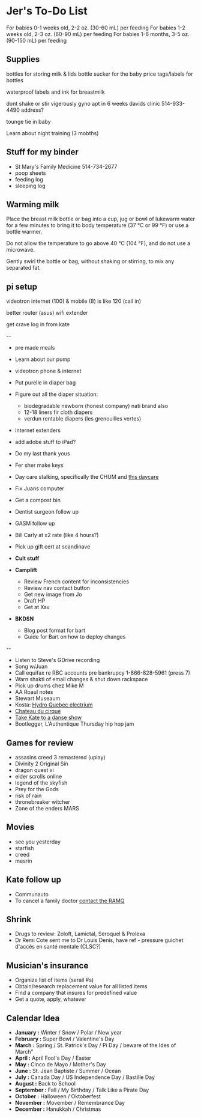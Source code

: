 # Jer's To-Do List

For babies 0-1 weeks old, 2-2 oz. (30-60 mL) per feeding
For babies 1-2 weeks old, 2-3 oz. (60-90 mL) per feeding
For babies 1-6 months, 3-5 oz. (90-150 mL) per feeding

## Supplies



bottles for storing milk & lids
bottle sucker for the baby
price tags/labels for bottles

waterproof labels and ink for breastmilk

dont shake or stir vigerously
gyno apt in 6 weeks
davids clinic 514-933-4490 address?

tounge tie in baby

Learn about night training (3 mobths)


## Stuff for my binder

- St Mary's Family Medicine 514-734-2677
- poop sheets
- feeding log
- sleeping log



## Warming milk

Place the breast milk bottle or bag into a cup, jug or bowl of lukewarm water for a few minutes to bring it to body temperature (37 °C or 99 °F) or use a bottle warmer.

Do not allow the temperature to go above 40 °C (104 °F), and do not use a microwave.

Gently swirl the bottle or bag, without shaking or stirring, to mix any separated fat.






## pi setup

videotron internet (100) & mobile (8) is like 120 (call in)

better router (asus)
wifi extender

get crave log in from kate


--

- pre made meals
- Learn about our pump

- videotron phone & internet

- Put purelle in diaper bag
- Figure out all the diaper situation:
  - biodegradable newborn (honest company) nati brand also
  - 12-18 liners fir cloth diapers
  - verdun rentable diapers (les grenouilles vertes)
- internet extenders
- add adobe stuff to iPad?

- Do my last thank yous
- Fer sher make keys
- Day care stalking, specifically the CHUM and [this daycare](https://www.facebook.com/pg/cpelavouteenchantee/about/?ref=page_internal)
- Fix Juans computer
- Get a compost bin
- Dentist surgeon follow up
- GASM follow up
- Bill Carly at x2 rate (like 4 hours?)
- Pick up gift cert at scandinave
- **Cult stuff**
- **Camplift**
  - Review French content for inconsistencies
  - Review nav contact button
  - Get new image from Jo
  - Draft HP
  - Get at Xav
- **BKDSN**
  - Blog post format for bart
  - Guide for Bart on how to deploy changes

--

- Listen to Steve's GDrive recording
- Song w/Juan
- Call equifax re RBC accounts pre bankrupcy 1-866-828-5961 (press 7)
- Warn shakti of email changes & shut down rackspace
- Pick up drums chez Mike M
- AA Roaul notes
- Stewart Museaum
- Kosta: [Hydro Quebec electrium](http://www.hydroquebec.com/visit/monteregie/electrium.html)
- [Chateau du cirque](https://www.chateau-cirque.com/)
- [Take Kate to a danse show](https://www.quebecdanse.org/)
- Bootlegger, L'Authentique Thursday hip hop jam

## Games for review

- assasins creed 3 remastered (uplay)
- Divinity 2 Original Sin
- dragon quest xi
- elder scrolls online
- legend of the skyfish
- Prey for the Gods
- risk of rain
- thronebreaker witcher
- Zone of the enders MARS

## Movies

- see you yesterday
- starfish
- creed
- mesrin


## Kate follow up

- Communauto
- To cancel a family doctor [contact the RAMQ](http://www.ramq.gouv.qc.ca/en/contact-us/citizens/Pages/contact-us.aspx)

## Shrink

- Drugs to review: Zoloft, Lamictal, Seroquel & Prolexa
- Dr Remi Cote sent me to Dr Louis Denis, have ref - pressure guichet d'accès en santé mentale (CLSC?)

## Musician's insurance

- Organize list of items (serail #s)
- Obtain/research replacement value for all listed items
- Find a company that insures for predefined value
- Get a quote, apply, whatever

## Calendar Idea

- **January :** Winter / Snow / Polar / New year
- **February :** Super Bowl / Valentine's Day
- **March :** Spring / St. Patrick's Day / Pi Day / beware of the Ides of March”
- **April :** April Fool's Day / Easter
- **May :** Cinco de Mayo / Mother's Day
- **June :** St. Jean Baptiste / Summer / Ocean
- **July :** Canada Day / US Independence Day / Bastille Day
- **August :** Back to School
- **September :** Fall / My Birthday / Talk Like a Pirate Day
- **October :** Halloween / Oktoberfest
- **November :** Movember / Remembrance Day
- **December :** Hanukkah / Christmas
